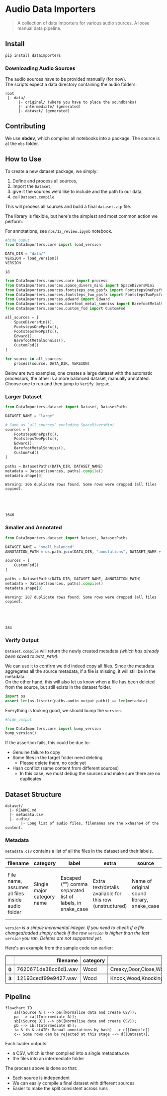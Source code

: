 # Audio Data Importers
> A collection of data importers for various audio sources. A loose manual data pipeline.


## Install

```bash
pip install dataimporters
```

### Downloading Audio Sources

The audio sources have to be provided manually (for now).  
The scripts expect a data directory containing the audio folders:  
```
root
 |- data/
      |- original/ (where you have to place the soundbanks)
      |- intermediate/ (generated)
      |- dataset/ (generated)
```

## Contributing

We use **nbdev**, which compiles all notebooks into a package. The source is at the `nbs` folder.

## How to Use

To create a new dataset package, we simply:  
1. Define and process all sources,
1. import the `Dataset`,  
1. give it the sources we'd like to include and the path to our data,  
1. call `Dataset.compile`

This will process all sources and build a final `dataset.zip` file.  

The library is flexible, but here's the simplest and most common action we perform:

For annotations, see `nbs/12_review.ipynb` notebook.

```python
#hide_ouput
from DataImporters.core import load_version

DATA_DIR = "data/"
VERSION = load_version()
VERSION
```




    18



```python
from DataImporters.sources.core import process
from DataImporters.sources.space_divers_mini import SpaceDiversMini
from DataImporters.sources.footsteps_one_ppsfx import FootstepsOnePpsfx
from DataImporters.sources.footsteps_two_ppsfx import FootstepsTwoPpsfx
from DataImporters.sources.edward import Edward
from DataImporters.sources.barefoot_metal_sonniss import BarefootMetalSonniss
from DataImporters.sources.custom_fsd import CustomFsd

all_sources = [
    SpaceDiversMini(),
    FootstepsOnePpsfx(),
    FootstepsTwoPpsfx(),
    Edward(),
    BarefootMetalSonniss(),
    CustomFsd()
]

for source in all_sources:
    process(source, DATA_DIR, VERSION)
```


Below are two examples, one creates a large dataset with the automatic processors, the other is a more balanced dataset, manually annotated.  
Choose one to run and then jump to `Verify Output`

### Larger Dataset

```python
from DataImporters.dataset import Dataset, DatasetPaths

DATASET_NAME = "large"

# Same as `all_sources` excluding SpaceDiversMini
sources = [
    FootstepsOnePpsfx(),
    FootstepsTwoPpsfx(),
    Edward(),
    BarefootMetalSonniss(),
    CustomFsd()
]

paths = DatasetPaths(DATA_DIR, DATASET_NAME)
metadata = Dataset(sources, paths).compile()
metadata.shape[0]
```

    Warning: 206 duplicate rows found. Some rows were dropped (all files copied).





    1646



### Smaller and Annotated

```python
from DataImporters.dataset import Dataset, DatasetPaths

DATASET_NAME = "small_balanced"
ANNOTATION_PATH = os.path.join(DATA_DIR, "annotations", DATASET_NAME + ".csv")

sources = [
    CustomFsd()
]

paths = DatasetPaths(DATA_DIR, DATASET_NAME, ANNOTATION_PATH)
metadata = Dataset(sources, paths).compile()
metadata.shape[0]
```

    Warning: 207 duplicate rows found. Some rows were dropped (all files copied).





    284



### Verify Output

`Dataset.compile` will return the newly created metadata _(which has already been saved to `DATA_PATH`)_.  

We can use it to confirm we did indeed copy all files. Since the metadata aggregates all the source metadata, if a file is missing, it will still be in the metadata.  
On the other hand, this will also let us know when a file has been deleted from the source, but still exists in the dataset folder.  

```python
import os
assert len(os.listdir(paths.audio_output_path)) == len(metadata)
```

Everything is looking good, we should bump the `version`.

```python
#hide_output

from DataImporters.core import bump_version
bump_version()
```

If the assertion fails, this could be due to:  
* Genuine failure to copy  
* Some files in the target folder need deleting  
  * Please delete them, no code yet
* Hash conflict (same content from different sources)  
  * In this case, we must debug the sources and make sure there are no duplicates

## Dataset Structure

```
dataset/
  |- README.md
  |- metadata.csv
  |- audio/
       |- Long list of audio files, filenames are the xxhash64 of the content.
```

### Metadata

`metadata.csv` contains a list of all the files in the dataset and their labels.  

filename | category | label | extra | source | version 
--- | --- | --- | --- | --- | --- 
File name, assumes all files inside audio folder | Single major category name | Escaped (“”) comma separated list of labels, in snake_case | Extra text/details available for this row (unstructured) | Name of original sound library, snake_case | Version of the last change. Limited to last change only  

_`version` is a simple incremental integer. If you need to check if a file changed/added simply check if the row `version` is higher than the last `version` you ran. Deletes are not supported yet._

Here's an example from the sample code ran earlier:




<div>
<style scoped>
    .dataframe tbody tr th:only-of-type {
        vertical-align: middle;
    }

    .dataframe tbody tr th {
        vertical-align: top;
    }

    .dataframe thead th {
        text-align: right;
    }
</style>
<table border="1" class="dataframe">
  <thead>
    <tr style="text-align: right;">
      <th></th>
      <th>filename</th>
      <th>category</th>
      <th>label</th>
      <th>extra</th>
      <th>source</th>
      <th>version</th>
    </tr>
  </thead>
  <tbody>
    <tr>
      <th>0</th>
      <td>7620671de38cc6d1.wav</td>
      <td>Wood</td>
      <td>Creaky,Door,Close,Wooden,Squeaky,Squeaking,Woo...</td>
      <td>NaN</td>
      <td>custom_fsd</td>
      <td>18</td>
    </tr>
    <tr>
      <th>3</th>
      <td>12193cedf99e9427.wav</td>
      <td>Wood</td>
      <td>Knock,Wood,Knocking,Knock</td>
      <td>NaN</td>
      <td>custom_fsd</td>
      <td>18</td>
    </tr>
  </tbody>
</table>
</div>



## Pipeline

```mermaid
flowchart TD
    sa[(Source A)] --> pa([Normalise data and create CSV]);
    pa --> ia[(Intermediate A)];
    sb[(Source B)] --> pb([Normalise data and create CSV]);
    pb --> ib[(Intermediate B)];
    ia & ib & a(WIP: Manual annotations by hash) --> c([Compile])
    c-- Some rows can be rejected at this stage --> d[(Dataset)];
```

Each loader outputs:  
* a CSV, which is then compiled into a single metadata.csv  
* the files into an intermediate folder  

The process above is done so that:  
* Each source is independent  
* We can easily compile a final dataset with different sources  
* Easier to make the split consistent across runs  
